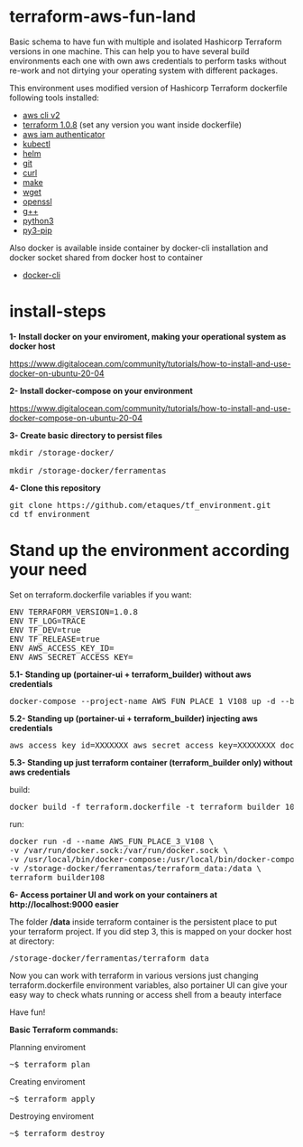 # terraform-aws-fun-land

Basic schema to have fun with multiple and isolated Hashicorp Terraform versions in one machine. 
This can help you to have several build environments each one with own aws credentials to perform tasks without re-work and not dirtying your operating system with different packages.

This environment uses modified version of Hashicorp Terraform dockerfile following tools installed:

- [aws cli v2](https://docs.aws.amazon.com/cli/latest/userguide/getting-started-install.html)
- [terraform 1.0.8](https://releases.hashicorp.com/terraform/) (set any version you want inside dockerfile)
- [aws iam authenticator](https://docs.aws.amazon.com/eks/latest/userguide/install-aws-iam-authenticator.html)
- [kubectl](https://kubernetes.io/docs/tasks/tools/install-kubectl-linux/)
- [helm](https://helm.sh/docs/intro/install/)
- [git](#)
- [curl](#)
- [make](#)
- [wget](#)
- [openssl](#)
- [g++](#)
- [python3](#)
- [py3-pip](#)

Also docker is available inside container by docker-cli installation and docker socket shared from docker host to container

- [docker-cli](https://docs.docker.com/engine/install/) 

# install-steps

<b>1- Install docker on your enviroment, making your operational system as docker host</b>

https://www.digitalocean.com/community/tutorials/how-to-install-and-use-docker-on-ubuntu-20-04

<b>2- Install docker-compose on your environment</b>

https://www.digitalocean.com/community/tutorials/how-to-install-and-use-docker-compose-on-ubuntu-20-04

<b>3- Create basic directory to persist files</b>

<pre>mkdir /storage-docker/

mkdir /storage-docker/ferramentas</pre>

<b>4- Clone this repository</b>

<pre>git clone https://github.com/etaques/tf_environment.git
cd tf_environment</pre>

# Stand up the environment according your need

Set on terraform.dockerfile variables if you want:
<pre>
ENV TERRAFORM_VERSION=1.0.8
ENV TF_LOG=TRACE
ENV TF_DEV=true
ENV TF_RELEASE=true
ENV AWS_ACCESS_KEY_ID=
ENV AWS_SECRET_ACCESS_KEY=
</pre>

<b>5.1- Standing up (portainer-ui + terraform_builder) without aws credentials</b>

<pre>docker-compose --project-name AWS_FUN_PLACE_1_V108 up -d --build</pre>

<b>5.2- Standing up (portainer-ui + terraform_builder) injecting aws credentials</b>

<pre>aws_access_key_id=XXXXXXX aws_secret_access_key=XXXXXXXX docker-compose --project-name AWS_FUN_PLACE_2_V108 up -d --build</pre>

<b>5.3- Standing up just terraform container (terraform_builder only) without aws credentials</b>

build:
<pre>docker build -f terraform.dockerfile -t terraform_builder_108 .</pre>

run:
<pre>docker run -d --name AWS_FUN_PLACE_3_V108 \
-v /var/run/docker.sock:/var/run/docker.sock \
-v /usr/local/bin/docker-compose:/usr/local/bin/docker-compose \
-v /storage-docker/ferramentas/terraform_data:/data \
terraform_builder108</pre>

<b>6- Access portainer UI and work on your containers at http://localhost:9000 easier</b>

The folder <b>/data</b> inside terraform container is the persistent place to put your terraform project. If you did step 3, this is mapped on your docker host at directory:

<pre>/storage-docker/ferramentas/terraform_data</pre>

Now you can work with terraform in various versions just changing terraform.dockerfile environment variables, 
also portainer UI can give your easy way to check whats running or access shell from a beauty interface

Have fun!

<b>Basic Terraform commands:</b>

Planning enviroment

<pre>~$ terraform plan</pre>

Creating enviroment

<pre>~$ terraform apply</pre>

Destroying enviroment

<pre>~$ terraform destroy</pre>
